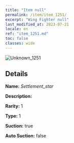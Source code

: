 ```yaml
---
title: "Item null"
permalink: /item/item_1251/
excerpt: "Wing Fighter null"
last_modified_at: 2023-07-21
locale: en
ref: "item_1251.md"
toc: false
classes: wide
---
```



 ![Unknown_1251](/images/item/Settlement_star_p.png)



## Details

 **Name:** *Settlement_star* 

 **Description:** 

 **Rarity:** 1 

 **Type:** 1 

 **Suction:** true 

 **Auto Suction:** false 


